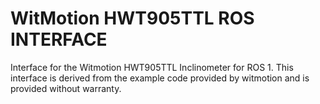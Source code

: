# WitMotion HWT905TTL ROS INTERFACE

Interface for the Witmotion HWT905TTL Inclinometer for ROS 1.
This interface is derived from the example code provided by witmotion and is provided without warranty. 

